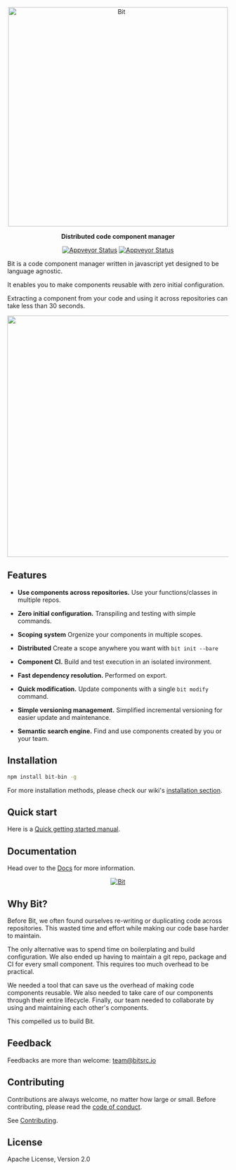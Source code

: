 <p align="center">
    <a href="https://bitsrc.io/">
        <img alt="Bit" src="https://s29.postimg.org/q9flqqoif/cover_github_1.png" width="500">
    </a>
</p>

<p align="center">
<b>Distributed code component manager</b>
</p>
<div style="text-align:center"> 

<p align="center">
  <a href="https://ci.appveyor.com/project/TeamBit/bit"><img alt="Appveyor Status" src="https://ci.appveyor.com/api/projects/status/pr2caxu6awb387lr?svg=true"></a>
  <a href="https://opensource.org/licenses/Apache-2.0"><img alt="Appveyor Status" src="https://img.shields.io/badge/License-Apache%202.0-blue.svg"></a>
</p>

</div>
Bit is a code component manager written in javascript yet designed to be language agnostic.

It enables you to make components reusable with zero initial configuration.

Extracting a component from your code and using it across repositories can take less than 30 seconds.

<p align="center">
<img src="https://storage.googleapis.com/bit-assets/gifs/leftpad2.gif" height="550">
</p>

## Features

* **Use components across repositories.** Use your functions/classes in multiple repos.

* **Zero initial configuration.** Transpiling and testing with simple  commands.

* **Scoping system** Orgenize your components in multiple scopes.

* **Distributed** Create a scope anywhere you want with `bit init --bare`

* **Component CI.** Build and test execution in an isolated invironment.

* **Fast dependency resolution.** Performed on export.

* **Quick modification.** Update components with a single `bit modify` command.

* **Simple versioning management.** Simplified incremental versioning for easier update and maintenance.

* **Semantic search engine.** Find and use components created by you or your team.

## Installation

```bash
npm install bit-bin -g
```

For more installation methods, please check our wiki's [installation section](https://github.com/teambit/bit/wiki/install).

## Quick start

Here is a [Quick getting started manual](https://github.com/teambit/bit/wiki/Getting-Started).

## Documentation

Head over to the [Docs](https://github.com/teambit/bit/wiki) for more information.

<p align="center">
    <a href="https://bitsrc.io/">
        <img alt="Bit" src="https://storage.googleapis.com/bit-docs-marketing/bit-commands.png">
    </a>
</p>

## Why Bit?

Before Bit, we often found ourselves re-writing or duplicating code across repositories. This wasted time and effort while making our code base harder to maintain.

The only alternative was to spend time on boilerplating and build configuration. We also ended up having to maintain a git repo, package and CI for every small component. This requires too much overhead to be practical.

We needed a tool that can save us the overhead of making code components reusable. We also needed to take care of our components through their entire lifecycle. Finally, our team needed to collaborate by using and maintaining each other's components.

This compelled us to build Bit.

## Feedback

Feedbacks are more than welcome: [team@bitsrc.io](mailto:team@bitsrc.io)

## Contributing

Contributions are always welcome, no matter how large or small. Before contributing, please read the [code of conduct](CODE_OF_CONDUCT.md).

See [Contributing](CONTRIBUTING.md).

## License

Apache License, Version 2.0